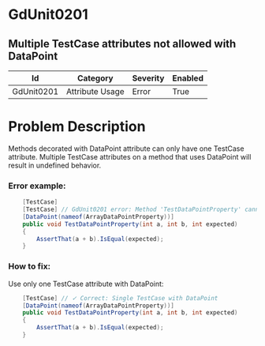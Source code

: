 ﻿# GdUnit0201

## Multiple TestCase attributes not allowed with DataPoint

| Id         | Category        | Severity | Enabled |
|------------|-----------------|----------|---------|
| GdUnit0201 | Attribute Usage | Error    | True    |

# Problem Description

Methods decorated with DataPoint attribute can only have one TestCase attribute. Multiple TestCase attributes on a method that uses DataPoint will result in undefined behavior.

### Error example:

```csharp
    [TestCase]
    [TestCase] // GdUnit0201 error: Method 'TestDataPointProperty' cannot have multiple TestCase attributes when DataPoint attribute is present
    [DataPoint(nameof(ArrayDataPointProperty))]
    public void TestDataPointProperty(int a, int b, int expected) 
    {
        AssertThat(a + b).IsEqual(expected);
    }
```

### How to fix:

Use only one TestCase attribute with DataPoint:

```csharp
    [TestCase] // ✓ Correct: Single TestCase with DataPoint
    [DataPoint(nameof(ArrayDataPointProperty))]
    public void TestDataPointProperty(int a, int b, int expected) 
    {
        AssertThat(a + b).IsEqual(expected);
    }
```
